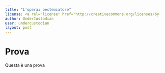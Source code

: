 ```yaml
---
title: "L'operai bestemiatore"
license: <a rel="license" href="http://creativecommons.org/licenses/by-nc/4.0/"><img alt="Licenza Creative Commons" style="border-width:0" src="http://i.creativecommons.org/l/by-nc/4.0/88x31.png" /></a><br /><span xmlns:dct="http://purl.org/dc/terms/" href="http://purl.org/dc/dcmitype/Text" property="dct:title" rel="dct:type">L'operaio Bestemiatore</span> di<a xmlns:cc="http://creativecommons.org/ns#" href="http://undercustodian.github.io" property="cc:attributionName" rel="cc:attributionURL">unercustodian</a> è distribuito con Licenza <a rel="license" href="http://creativecommons.org/licenses/by-nc/4.0/">Creative Commons Attribuzione - Non commerciale 4.0 Internazionale</a>.<br />Based on a work at <a xmlns:dct="http://purl.org/dc/terms/" href="http://undercustodian.github.io/blog/2014/05/29/newsletter.html/blog/2014/05/29/newsletter.html" rel="dct:source">http://undercustodian.github.io/blog/2014/05/29/newsletter.html/blog/2014/05/29/newsletter.html</a>.<br />Permessi ulteriori rispetto alle finalità della presente licenza possono essere disponibili presso <a xmlns:cc="http://creativecommons.org/ns#" href="undercustodian@gmail.com" rel="cc:morePermissions">undercustodian@gmail.com</a>.
author: UnderCustodian
user: undercustodian
layout: post
---
```


# Prova

Questa è una prova

